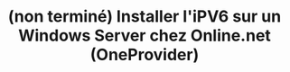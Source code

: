 ---
layout: post
title: (non terminé) Installer l'iPV6 sur un Windows Server chez Online.net (OneProvider)
description: Récemment j'ai eu un serveur dédié OneProvider, mais l'iPV6 semble être une vrai galère ...
summary: Quand on héberge chez soit, on peut-être très vite limité.... Mais pas avec plein d'ip FO !
tags: [tunnel]
---